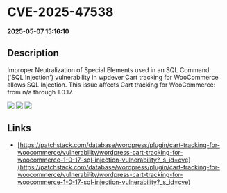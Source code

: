 # CVE-2025-47538

**2025-05-07 15:16:10**

## Description
Improper Neutralization of Special Elements used in an SQL Command ('SQL Injection') vulnerability in wpdever Cart tracking for WooCommerce allows SQL Injection. This issue affects Cart tracking for WooCommerce: from n/a through 1.0.17.

![](https://img.shields.io/static/v1?label=Score&message=7.6&color=red)
![](https://img.shields.io/static/v1?label=Severity&message=HIGH&color=red)
![](https://img.shields.io/static/v1?label=CWE&message=SQL&color=green)

## Links
- [https://patchstack.com/database/wordpress/plugin/cart-tracking-for-woocommerce/vulnerability/wordpress-cart-tracking-for-woocommerce-1-0-17-sql-injection-vulnerability?_s_id=cve](https://patchstack.com/database/wordpress/plugin/cart-tracking-for-woocommerce/vulnerability/wordpress-cart-tracking-for-woocommerce-1-0-17-sql-injection-vulnerability?_s_id=cve)

